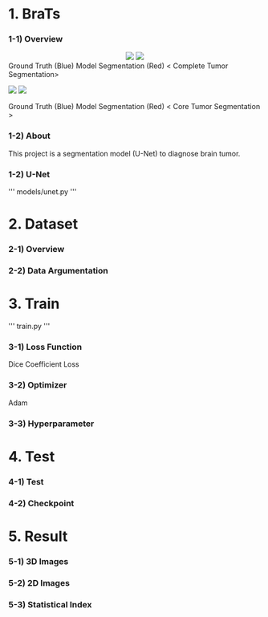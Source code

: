 # 1. BraTs

### 1-1) Overview
<div align="center">
  <img src="https://i.imgur.com/emAFrL1.gif">  <img src="https://i.imgur.com/dGrmh2x.gif">
</div>
Ground Truth (Blue)         Model Segmentation (Red)
< Complete Tumor Segmentation> 

![](https://i.imgur.com/n0WAMwh.gif)  ![](https://i.imgur.com/PFTwmVb.gif)

Ground Truth (Blue)         Model Segmentation (Red)
< Core Tumor Segmentation >

### 1-2) About
This project is a segmentation model (U-Net) to diagnose brain tumor. 

### 1-2) U-Net
'''
models/unet.py
'''
![]()


# 2. Dataset

### 2-1) Overview

### 2-2) Data Argumentation

# 3. Train
'''
train.py
'''

### 3-1) Loss Function
Dice Coefficient Loss

### 3-2) Optimizer
Adam 

### 3-3) Hyperparameter

# 4. Test
### 4-1) Test

### 4-2) Checkpoint


# 5. Result
### 5-1) 3D Images
### 5-2) 2D Images
### 5-3) Statistical Index
